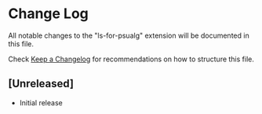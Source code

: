 # Change Log

All notable changes to the "ls-for-psualg" extension will be documented in this file.

Check [Keep a Changelog](http://keepachangelog.com/) for recommendations on how to structure this file.

## [Unreleased]

- Initial release